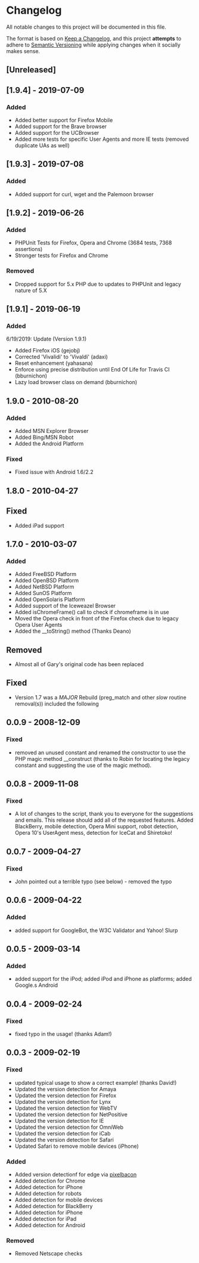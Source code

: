 # Changelog
All notable changes to this project will be documented in this file.

The format is based on [Keep a Changelog](https://keepachangelog.com/en/1.0.0/),
and this project **attempts** to adhere to [Semantic Versioning](https://semver.org/spec/v2.0.0.html) while applying
changes when it socially makes sense.

## [Unreleased]

## [1.9.4] - 2019-07-09
### Added
- Added better support for Firefox Mobile
- Added support for the Brave browser
- Added support for the UCBrowser
- Added more tests for specific User Agents and more IE tests (removed duplicate UAs as well)

## [1.9.3] - 2019-07-08
### Added
- Added support for curl, wget and the Palemoon browser

## [1.9.2] - 2019-06-26
### Added
- PHPUnit Tests for Firefox, Opera and Chrome (3684 tests, 7368 assertions)
- Stronger tests for Firefox and Chrome
### Removed
- Dropped support for 5.x PHP due to updates to PHPUnit and legacy nature of 5.X

## [1.9.1] - 2019-06-19
### Added
6/19/2019: Update (Version 1.9.1)
* Added Firefox iOS (gejobj)
* Corrected 'Vivalidi' to 'Vivaldi' (adaxi)
* Reset enhancement (yahasana)
* Enforce using precise distribution until End Of Life for Travis CI (bburnichon)
* Lazy load browser class on demand (bburnichon)

## 1.9.0 - 2010-08-20
### Added
* Added MSN Explorer Browser
* Added Bing/MSN Robot
* Added the Android Platform
### Fixed
* Fixed issue with Android 1.6/2.2

## 1.8.0 - 2010-04-27
## Fixed
* Added iPad support

## 1.7.0 - 2010-03-07
### Added
* Added FreeBSD Platform
* Added OpenBSD Platform
* Added NetBSD Platform
* Added SunOS Platform
* Added OpenSolaris Platform
* Added support of the Iceweazel Browser
* Added isChromeFrame() call to check if chromeframe is in use
* Moved the Opera check in front of the Firefox check due to legacy Opera User Agents
* Added the __toString() method (Thanks Deano)
## Removed
* Almost all of Gary's original code has been replaced
## Fixed
* Version 1.7 was a *MAJOR* Rebuild (preg_match and other *slow* routine removal(s)) included the following

## 0.0.9 - 2008-12-09
### Fixed
* removed an unused constant and renamed the constructor to use the PHP magic method __construct (thanks to Robin for locating the legacy constant and suggesting the use of the magic method).

## 0.0.8 - 2009-11-08
### Fixed
* A lot of changes to the script, thank you to everyone for the suggestions and emails. This release should add all of the requested features. Added BlackBerry, mobile detection, Opera Mini support, robot detection, Opera 10's UserAgent mess, detection for IceCat and Shiretoko!

## 0.0.7 - 2009-04-27
### Fixed
* John pointed out a terrible typo (see below) - removed the typo

## 0.0.6 - 2009-04-22
### Added
* added support for GoogleBot, the W3C Validator and Yahoo! Slurp

## 0.0.5 - 2009-03-14
### Added
* added support for the iPod; added iPod and iPhone as platforms; added Google.s Android

## 0.0.4 - 2009-02-24
### Fixed
* fixed typo in the usage! (thanks Adam!)

## 0.0.3 - 2009-02-19
### Fixed
* updated typical usage to show a correct example! (thanks David!)
* Updated the version detection for Amaya
* Updated the version detection for Firefox
* Updated the version detection for Lynx
* Updated the version detection for WebTV
* Updated the version detection for NetPositive
* Updated the version detection for IE
* Updated the version detection for OmniWeb
* Updated the version detection for iCab
* Updated the version detection for Safari
* Updated Safari to remove mobile devices (iPhone)
### Added
* Added version detectionf for edge via [pixelbacon](https://github.com/pixelbacon)
* Added detection for Chrome
* Added detection for iPhone
* Added detection for robots
* Added detection for mobile devices
* Added detection for BlackBerry
* Added detection for iPhone
* Added detection for iPad
* Added detection for Android
### Removed
* Removed Netscape checks
